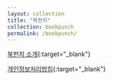 ```yaml
---
layout: collection
title: "북펀치"
collection: bookpunch
permalink: /bookpunch/
---
```


[북펀치 소개](https://changminjeon.notion.site/bookpunch-intro){:target="_blank"}

[개인정보처리방침](https://changminjeon.notion.site/bookpunch-privacy){:target="_blank"}
